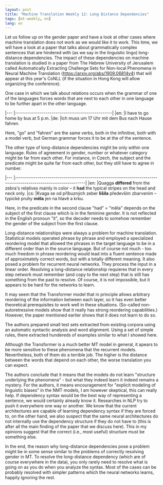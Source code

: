 ```yaml
---
layout: post
title: "Machine Translation Weekly 12: Long Distance Dependencies"
tags: [mt-weekly, en]
lang: en
---
```


Let us follow up on the gender paper and have a look at other cases where
machine translation does not work as we would like it to work. This time, we
will have a look at a paper that talks about grammatically complex sentences
that are hindered with (as we say in the linguistic lingo) long-distance
dependencies. The impact of these dependencies on machine translation is
studied in a paper from The Hebrew University of Jerusalem called Automatically
Extracting Challenge Sets for Non-local Phenomena in Neural Machine Translation
(https://arxiv.org/abs/1909.06814v4) that will appear at this year's CoNLL (if
the situation in Hong Kong will allow organizing the conference).

One case in which we talk about relations occurs when the grammar of one of the
languages forces words that are next to each other in one language to be
further apart in the other language.

|--- |:-------------------------------------------------|
|en: |I have to go home by bus at 5 p.m.
|de: |Ich muss um 17 Uhr mit dem Bus nach Hause fahren.

Here, "go" and "fahren" are the same verbs, both in the infinitive, both with a
model verb, but German grammar forces it to be at the of the sentence.

The other type of long-distance dependencies might be only within one language.
Rules of agreement in gender, number or whatever category might be far from
each other. For instance, in Czech, the subject and the predicate might be
quite far from each other, but they still have to agree in number.

|--- |:-----------------------------------------------------------------------------------------------------------------|
|en: |Quagga __differed__ from the zebra's relatives mainly in color – it __had__ the typical stripes on the head and neck only.
|cs: |Kvaga se od příbuzných zeber __lišila__ především zbarvením – typické pruhy __měla__ jen na hlavě a krku.

Here, in the predicate in the second clause "had" = "měla" depends on the
subject of the first clause which is in the feminine gender. It is not
reflected in the English pronoun "it", so the decoder needs to somehow remember
the gender of the subject from the first clause.

Long-distance relationships were always a problem for machine translation.
Statistical models operated phrase by phrase and employed a specialized
reordering model that allowed the phrases in the target language to be in a
different order than in the source language. But of course not much - too much
freedom in phrase reordering would lead into a fluent sentence made of
approximately correct words, but with a totally different meaning. It also
posed a problem for recurrent neural networks. They process the input in a
linear order. Resolving a long-distance relationship requieres that in every
step network must remember (and copy to the next step) that is still has
something from the past to resolve. Of course, it is not impossible, but it
appears to be hard for the networks to learn.

It may seem that the Transformer model that in principle allows arbitrary
reordering of the information between each layer, so it has even better
theoretical prerequisites to work well in these situations. (So-called
non-autoretressive models show that it really has strong reordering
capabilities.) However, the paper mentioned earlier shows that it does not
learn to do so.

The authors prepared small test sets extracted from existing corpora using an
automatic syntactic analysis and word alignment. Using a set of simple rules,
there extracted hundereds of examples similar to what I showed here.

Although the Transformer is a much better MT model in general, it apears to be
more sensitive to these phenomena that the recurrent models. Nevertheless, both
of them do a terrible job. The higher is the distance between the words that
depend on each other, the worse translation you can expect.

The authors conclude that it means that the models do not learn "structure
underlying the phenomena" - but what they indeed learn it indeed remains a
mystery. For the authors, it means encouragement for "explicit modeling of
linguistic biases" in the NMT models, I am however skeptical, this can really
help. If dependency syntax would be the best way of representing a sentence, we
would certainly already know it. Researches in NLP try to push it everywhere
one way or another. We know that the current architectures are capable of
learning dependency syntax if they are forced to, on the other hand, we also
suspect that the same neural architectures do not internally use the dependency
structure if they do not have to (this is after all the main finding of the
paper that we discuss here). This in my opinions suggest that the correct
(i.e., most useful) structure must be something else.

In the end, the reason why long-distance dependencies pose a problem might be
in some sense similar to the problems of correctly resolving gender in MT. To
resolve the long-distance dependency (which are of course everywhere in the
data), you only rarely need to resolve what is going on as you do when you
analyze the syntax. Most of the cases can be probably resolved with simpler
patterns which the neural networks learns, happily ignoring the rest.
